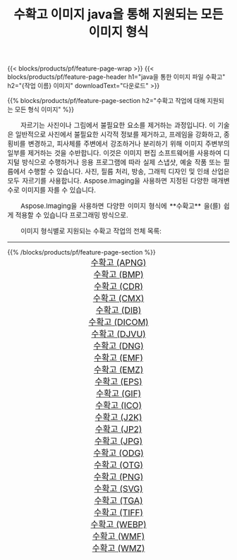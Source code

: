﻿---
title: 수확고 이미지 java을 통해 지원되는 모든 이미지 형식 
weight: 3920
url: /ko/java/crop/ 
lang: ko
langdirlevel: 2
locales: zh-hans,ja,it,ru,de,es,fr,nl,id,lt,pl,pt,vi,tr,ko,zh-hant,ar,hi,th,sv,cs,uk,he
description: Aspose.Imaging을 사용하면 java을 통해 쉽게 수확고 이미지를 만들 수 있습니다.
---

{{< blocks/products/pf/feature-page-wrap >}}
{{< blocks/products/pf/feature-page-header h1="java을 통한 이미지 파일 수확고" h2="{작업 이름} 이미지" downloadText="다운로드" >}}


{{% blocks/products/pf/feature-page-section  h2="수확고 작업에 대해 지원되는 모든 형식 이미지" %}}
<p align="justify" style="text-indent:2em;font-size:15px;">
자르기는 사진이나 그림에서 불필요한 요소를 제거하는 과정입니다. 이 기술은 일반적으로 사진에서 불필요한 시각적 정보를 제거하고, 프레임을 강화하고, 종횡비를 변경하고, 피사체를 주변에서 강조하거나 분리하기 위해 이미지 주변부의 일부를 제거하는 것을 수반합니다. 이것은 이미지 편집 소프트웨어를 사용하여 디지털 방식으로 수행하거나 응용 프로그램에 따라 실제 스냅샷, 예술 작품 또는 필름에서 수행할 수 있습니다. 사진, 필름 처리, 방송, 그래픽 디자인 및 인쇄 산업은 모두 자르기를 사용합니다. Aspose.Imaging을 사용하면 지정된 다양한 매개변수로 이미지를 자를 수 있습니다.
</p>
<p align="justify" style="text-indent:2em;font-size:15px;">
Aspose.Imaging을 사용하면 다양한 이미지 형식에 **수확고** 을(를) 쉽게 적용할 수 있습니다 프로그래밍 방식으로. 
</p>
<p align="justify" style="text-indent:2em;font-size:15px;">
이미지 형식별로 지원되는 수확고 작업의 전체 목록:
</p>
<hr/>
{{% /blocks/products/pf/feature-page-section %}}
<div class="container-fluid productfamilypage bg-gray">
    <div class="convertypes bg-gray agp-content section">
        <div class="container">
		<div class="row other-converters" style="gap: 10px;font-size: 19px;text-align:center;">
		    <div class='col-md-2 other-converter remove-lp remove-rp'><a href="/imaging/ko/java/crop/apng/" style="padding:15px;">수확고 (APNG)</a></div><div class='col-md-2 other-converter remove-lp remove-rp'><a href="/imaging/ko/java/crop/bmp/" style="padding:15px;">수확고 (BMP)</a></div><div class='col-md-2 other-converter remove-lp remove-rp'><a href="/imaging/ko/java/crop/cdr/" style="padding:15px;">수확고 (CDR)</a></div><div class='col-md-2 other-converter remove-lp remove-rp'><a href="/imaging/ko/java/crop/cmx/" style="padding:15px;">수확고 (CMX)</a></div><div class='col-md-2 other-converter remove-lp remove-rp'><a href="/imaging/ko/java/crop/dib/" style="padding:15px;">수확고 (DIB)</a></div><div class='col-md-2 other-converter remove-lp remove-rp'><a href="/imaging/ko/java/crop/dicom/" style="padding:15px;">수확고 (DICOM)</a></div><div class='col-md-2 other-converter remove-lp remove-rp'><a href="/imaging/ko/java/crop/djvu/" style="padding:15px;">수확고 (DJVU)</a></div><div class='col-md-2 other-converter remove-lp remove-rp'><a href="/imaging/ko/java/crop/dng/" style="padding:15px;">수확고 (DNG)</a></div><div class='col-md-2 other-converter remove-lp remove-rp'><a href="/imaging/ko/java/crop/emf/" style="padding:15px;">수확고 (EMF)</a></div><div class='col-md-2 other-converter remove-lp remove-rp'><a href="/imaging/ko/java/crop/emz/" style="padding:15px;">수확고 (EMZ)</a></div><div class='col-md-2 other-converter remove-lp remove-rp'><a href="/imaging/ko/java/crop/eps/" style="padding:15px;">수확고 (EPS)</a></div><div class='col-md-2 other-converter remove-lp remove-rp'><a href="/imaging/ko/java/crop/gif/" style="padding:15px;">수확고 (GIF)</a></div><div class='col-md-2 other-converter remove-lp remove-rp'><a href="/imaging/ko/java/crop/ico/" style="padding:15px;">수확고 (ICO)</a></div><div class='col-md-2 other-converter remove-lp remove-rp'><a href="/imaging/ko/java/crop/j2k/" style="padding:15px;">수확고 (J2K)</a></div><div class='col-md-2 other-converter remove-lp remove-rp'><a href="/imaging/ko/java/crop/jp2/" style="padding:15px;">수확고 (JP2)</a></div><div class='col-md-2 other-converter remove-lp remove-rp'><a href="/imaging/ko/java/crop/jpg/" style="padding:15px;">수확고 (JPG)</a></div><div class='col-md-2 other-converter remove-lp remove-rp'><a href="/imaging/ko/java/crop/odg/" style="padding:15px;">수확고 (ODG)</a></div><div class='col-md-2 other-converter remove-lp remove-rp'><a href="/imaging/ko/java/crop/otg/" style="padding:15px;">수확고 (OTG)</a></div><div class='col-md-2 other-converter remove-lp remove-rp'><a href="/imaging/ko/java/crop/png/" style="padding:15px;">수확고 (PNG)</a></div><div class='col-md-2 other-converter remove-lp remove-rp'><a href="/imaging/ko/java/crop/svg/" style="padding:15px;">수확고 (SVG)</a></div><div class='col-md-2 other-converter remove-lp remove-rp'><a href="/imaging/ko/java/crop/tga/" style="padding:15px;">수확고 (TGA)</a></div><div class='col-md-2 other-converter remove-lp remove-rp'><a href="/imaging/ko/java/crop/tiff/" style="padding:15px;">수확고 (TIFF)</a></div><div class='col-md-2 other-converter remove-lp remove-rp'><a href="/imaging/ko/java/crop/webp/" style="padding:15px;">수확고 (WEBP)</a></div><div class='col-md-2 other-converter remove-lp remove-rp'><a href="/imaging/ko/java/crop/wmf/" style="padding:15px;">수확고 (WMF)</a></div><div class='col-md-2 other-converter remove-lp remove-rp'><a href="/imaging/ko/java/crop/wmz/" style="padding:15px;">수확고 (WMZ)</a></div>
                </div>
        </div>
    </div>
</div>
<br/>
